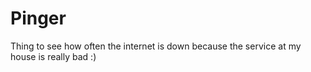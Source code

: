 # Pinger
Thing to see how often the internet is down because the service at my house is really bad :)
